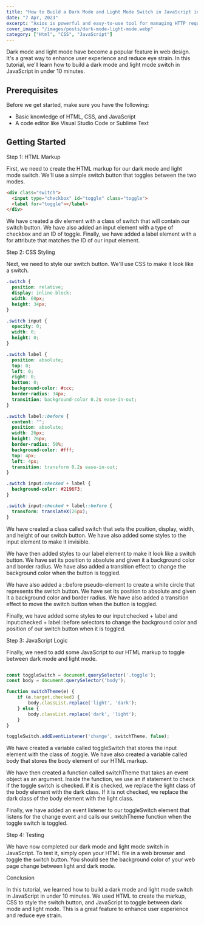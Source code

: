 ```yaml
---
title: "How to Build a Dark Mode and Light Mode Switch in JavaScript in Under 10 Minutes"
date: "7 Apr, 2023"
excerpt: "Axios is powerful and easy-to-use tool for managing HTTP requests in your web app."
cover_image: "/images/posts/dark-mode-light-mode.webp"
category: ["Html", "CSS", "JavaScript"]
---
```


Dark mode and light mode have become a popular feature in web design. It's a great way to enhance user experience and reduce eye strain. In this tutorial, we'll learn how to build a dark mode and light mode switch in JavaScript in under 10 minutes.

## Prerequisites

Before we get started, make sure you have the following:

* Basic knowledge of HTML, CSS, and JavaScript
* A code editor like Visual Studio Code or Sublime Text

## Getting Started

Step 1: HTML Markup

First, we need to create the HTML markup for our dark mode and light mode switch. We'll use a simple switch button that toggles between the two modes.

```html
<div class="switch">
  <input type="checkbox" id="toggle" class="toggle">
  <label for="toggle"></label>
</div>
```

We have created a div element with a class of switch that will contain our switch button. We have also added an input element with a type of checkbox and an ID of toggle. Finally, we have added a label element with a for attribute that matches the ID of our input element.

Step 2: CSS Styling

Next, we need to style our switch button. We'll use CSS to make it look like a switch.

```css
.switch {
  position: relative;
  display: inline-block;
  width: 60px;
  height: 34px;
}

.switch input {
  opacity: 0;
  width: 0;
  height: 0;
}

.switch label {
  position: absolute;
  top: 0;
  left: 0;
  right: 0;
  bottom: 0;
  background-color: #ccc;
  border-radius: 34px;
  transition: background-color 0.2s ease-in-out;
}

.switch label::before {
  content: "";
  position: absolute;
  width: 26px;
  height: 26px;
  border-radius: 50%;
  background-color: #fff;
  top: 4px;
  left: 4px;
  transition: transform 0.2s ease-in-out;
}

.switch input:checked + label {
  background-color: #2196F3;
}

.switch input:checked + label::before {
  transform: translateX(26px);
}
```

We have created a class called switch that sets the position, display, width, and height of our switch button. We have also added some styles to the input element to make it invisible.

We have then added styles to our label element to make it look like a switch button. We have set its position to absolute and given it a background color and border radius. We have also added a transition effect to change the background color when the button is toggled.

We have also added a ::before pseudo-element to create a white circle that represents the switch button. We have set its position to absolute and given it a background color and border radius. We have also added a transition effect to move the switch button when the button is toggled.

Finally, we have added some styles to our input:checked + label and input:checked + label::before selectors to change the background color and position of our switch button when it is toggled.

Step 3: JavaScript Logic

Finally, we need to add some JavaScript to our HTML markup to toggle between dark mode and light mode.

```javascript

const toggleSwitch = document.querySelector('.toggle');
const body = document.querySelector('body');

function switchTheme(e) {
    if (e.target.checked) {
        body.classList.replace('light', 'dark');
    } else {
        body.classList.replace('dark', 'light');
    }    
}

toggleSwitch.addEventListener('change', switchTheme, false);

```

We have created a variable called toggleSwitch that stores the input element with the class of .toggle. We have also created a variable called body that stores the body element of our HTML markup.

We have then created a function called switchTheme that takes an event object as an argument. Inside the function, we use an if statement to check if the toggle switch is checked. If it is checked, we replace the light class of the body element with the dark class. If it is not checked, we replace the dark class of the body element with the light class.

Finally, we have added an event listener to our toggleSwitch element that listens for the change event and calls our switchTheme function when the toggle switch is toggled.

Step 4: Testing

We have now completed our dark mode and light mode switch in JavaScript. To test it, simply open your HTML file in a web browser and toggle the switch button. You should see the background color of your web page change between light and dark mode.

Conclusion

In this tutorial, we learned how to build a dark mode and light mode switch in JavaScript in under 10 minutes. We used HTML to create the markup, CSS to style the switch button, and JavaScript to toggle between dark mode and light mode. This is a great feature to enhance user experience and reduce eye strain.
